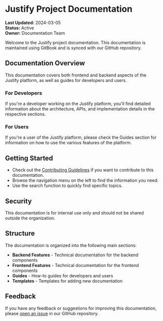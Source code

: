 # Justify Project Documentation

**Last Updated:** 2024-03-05   
**Status:** Active   
**Owner:** Documentation Team

Welcome to the Justify project documentation. This documentation is maintained using GitBook and is synced with our GitHub repository.

## Documentation Overview

This documentation covers both frontend and backend aspects of the Justify platform, as well as guides for developers and users.

### For Developers

If you're a developer working on the Justify platform, you'll find detailed information about the architecture, APIs, and implementation details in the respective sections.

### For Users

If you're a user of the Justify platform, please check the Guides section for information on how to use the various features of the platform.

## Getting Started

* Check out the [Contributing Guidelines](CONTRIBUTING.md) if you want to contribute to this documentation.
* Browse the navigation menu on the left to find the information you need.
* Use the search function to quickly find specific topics.

## Security

This documentation is for internal use only and should not be shared outside the organization.

## Structure

The documentation is organized into the following main sections:

* **Backend Features** - Technical documentation for the backend components
* **Frontend Features** - Technical documentation for the frontend components
* **Guides** - How-to guides for developers and users
* **Templates** - Templates for adding new documentation

## Feedback

If you have any feedback or suggestions for improving this documentation, please [open an issue](https://github.com/Justify-social/my-project/issues/new) in our GitHub repository. 